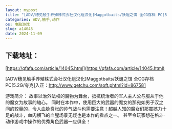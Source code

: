 ```yaml
---
layout: mypost
title: "[ADV/穗见触手养殖株式会社汉化组汉化]Maggotbaits/妖蛆之饵 全CG存档 PC[5.2G/夸克]"
categories: ADV,触手,动作
os: 电脑游戏
slug: a14045
date: 2024-11-09
---
```


## 下载地址：

[https://qfafa.com/article/14045.html](https://qfafa.com/article/14045.html)

\[ADV/穗见触手养殖株式会社汉化组汉化\]Maggotbaits/妖蛆之饵 全CG存档 PC\[5.2G/夸克\]入正：http://www.getchu.com/soft.phtml?id=867581

游戏简介：
故事以治外法权的魔物为舞台，抵抗统治者的军人主人公与服从于他的魔女为故事的轴心。
同时在本作中，使用巨大的武器的魔女的那宛如男子汉之间的较量的，令人血脉贲张的帅气战斗也需要注意！超越人知的魔女们那震撼力十足的战斗，血肉横飞的血腥场景无疑也是本作的看点之一。
甚至令玩家想在格斗·动作游戏中操作的优秀角色武器一应俱全！